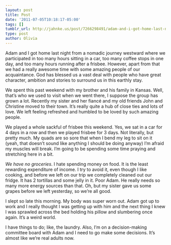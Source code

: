```yaml
---
layout: post
title: Post
date: '2011-07-05T10:18:17-05:00'
tags: []
tumblr_url: http://jahnke.us/post/7266298491/adam-and-i-got-home-last-night-from-a-nomadic
type: post
author: Olivia
---
```


Adam and I got home last night from a nomadic journey westward where we participated in too many hours sitting in a car, too many coffee stops in one day, and too many hours running after a frisbee. However, apart from that we had a really awesome time with some amazing people of our acquaintance. God has blessed us a vast deal with people who have great character, ambition and stories to surround us in this earthly stay.

We spent this past weekend with my brother and his family in Kansas. Well, that’s who we used to visit when we went there, I suppose the group has grown a lot. Recently my sister and her fiancé and my old friends John and Christine moved to their town. It’s really quite a hub of close ties and lots of love. We left feeling refreshed and humbled to be loved by such amazing people. 

We played a whole sackful of frisbee this weekend. Yes, we sat in a car for 4 days in a row and then we played frisbee for 3 days. Not literally, but pretty much. My quads are so sore that when I bend my leg to sit on it (yeah, that doesn’t sound like anything I should be doing anyway) I’m afraid my muscles will break. I’m going to be spending some time praying and stretching here in a bit. 

*We have no groceries*. I hate spending money on food. It is the least rewarding expenditure of income. I try to avoid it, even though I like cooking, and before we left on our trip we completely cleaned out our fridge. It has 2 tortillas and some jelly in it. Poor Adam. He really needs so many more energy sources than that. Oh, but my sister gave us some grapes before we left yesterday, so we’re all good. 

I slept so late this morning. My body was super worn out. Adam got up to work and I really thought I was getting up with him and the next thing I knew I was sprawled across the bed holding his pillow and slumbering once again. It’s a weird world.

I have things to do; like, the laundry. Also, I’m on a decision-making committee board with Adam and I need to go make some decisions. It’s almost like we’re real adults now.
